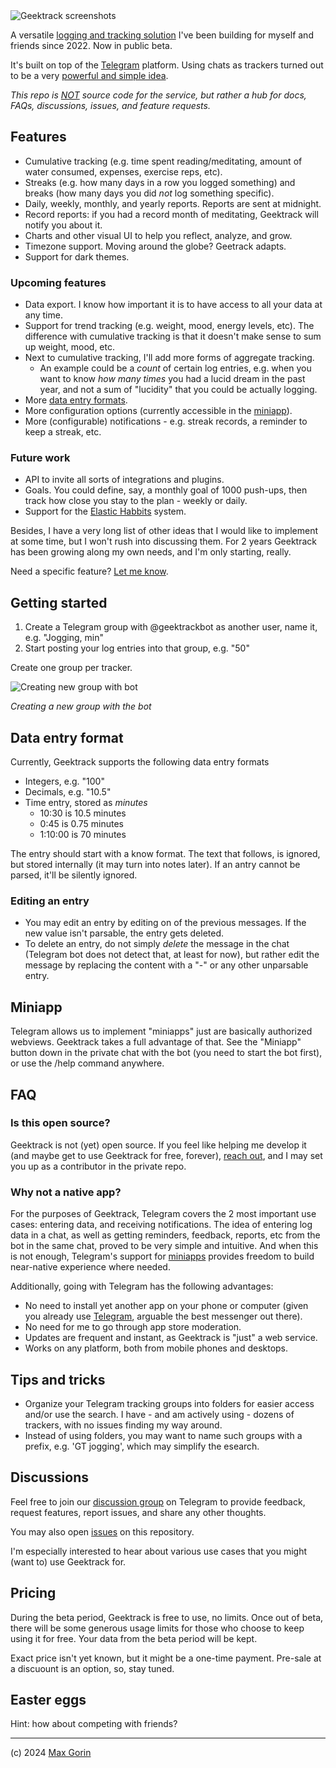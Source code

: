 <img alt="Geektrack screenshots" src="https://github.com/mxgrn/geektrackbot/assets/33935/146064e1-bc2c-4262-b5de-ddbb3c06a56a">
<br>

A versatile [logging and tracking solution](https://t.me/geektrackbot) I've been building for myself and friends since 2022. Now in public beta.

It's built on top of the [Telegram](https://telegram.org/) platform. Using chats as trackers turned out to be a very [powerful and simple idea](https://github.com/mxgrn/geektrackbot?tab=readme-ov-file#why-not-a-native-app).

_This repo is [NOT](https://github.com/mxgrn/geektrackbot?tab=readme-ov-file#is-this-open-source) source code for the service, but rather a hub for docs, FAQs, discussions, issues, and feature requests._

## Features

- Cumulative tracking (e.g. time spent reading/meditating, amount of water consumed, expenses, exercise reps, etc).
- Streaks (e.g. how many days in a row you logged something) and breaks (how many days you did _not_ log something specific).
- Daily, weekly, monthly, and yearly reports. Reports are sent at midnight.
- Record reports: if you had a record month of meditating, Geektrack will notify you about it.
- Charts and other visual UI to help you reflect, analyze, and grow.
- Timezone support. Moving around the globe? Geetrack adapts.
- Support for dark themes.

### Upcoming features

- Data export. I know how important it is to have access to all your data at any time.
- Support for trend tracking (e.g. weight, mood, energy levels, etc). The difference with cumulative tracking is that it doesn't make sense to sum up weight, mood, etc.
- Next to cumulative tracking, I'll add more forms of aggregate tracking.
    - An example could be a *count* of certain log entries, e.g. when you want to know _how many times_ you had a lucid dream in the past year, and not a sum of "lucidity" that you could be actually logging.
- More [data entry formats](https://github.com/mxgrn/geektrackbot?tab=readme-ov-file#data-entry-format).
- More configuration options (currently accessible in the [miniapp](https://github.com/mxgrn/geektrackbot?tab=readme-ov-file#miniapp)).
- More (configurable) notifications - e.g. streak records, a reminder to keep a streak, etc.

### Future work

- API to invite all sorts of integrations and plugins.
- Goals. You could define, say, a monthly goal of 1000 push-ups, then track how close you stay to the plan - weekly or daily.
- Support for the [Elastic Habbits](https://www.amazon.com/Elastic-Habits-Create-Smarter-Adapt-ebook/dp/B08188WBGC) system.

Besides, I have a very long list of other ideas that I would like to implement at some time, but I won't rush into discussing them. For 2 years Geektrack has been growing along my own needs, and I'm only starting, really.

Need a specific feature? [Let me know](https://t.me/geektracktalk).

## Getting started

1. Create a Telegram group with @geektrackbot as another user, name it, e.g. "Jogging, min"
2. Start posting your log entries into that group, e.g. "50"

Create one group per tracker.

![Creating new group with bot](https://github.com/mxgrn/geektrackbot/assets/33935/80226f72-d2ef-4114-b89a-241bf71772b8)

_Creating a new group with the bot_

## Data entry format

Currently, Geektrack supports the following data entry formats

- Integers, e.g. "100"
- Decimals, e.g. "10.5"
- Time entry, stored as _minutes_
    - 10:30 is 10.5 minutes
    - 0:45 is 0.75 minutes
    - 1:10:00 is 70 minutes

The entry should start with a know format. The text that follows, is ignored, but stored internally (it may turn into notes later).
If an antry cannot be parsed, it'll be silently ignored.

### Editing an entry

- You may edit an entry by editing on of the previous messages. If the new value isn't parsable, the entry gets deleted.
- To delete an entry, do not simply _delete_ the message in the chat (Telegram bot does not detect that, at least for now), but rather edit the message by replacing the content with a "-" or any other unparsable entry.

## Miniapp

Telegram allows us to implement "miniapps" just are basically authorized webviews. Geektrack takes a full advantage of that. See the "Miniapp" button down in the private chat with the bot (you need to start the bot first), or use the /help command anywhere.

## FAQ

### Is this open source?

Geektrack is not (yet) open source. If you feel like helping me develop it (and maybe get to use Geektrack for free, forever), [reach out](https://x.com/mxgrn), and I may set you up as a contributor in the private repo.

### Why not a native app?

For the purposes of Geektrack, Telegram covers the 2 most important use cases: entering data, and receiving notifications. The idea of entering log data in a chat, as well as getting reminders, feedback, reports, etc from the bot in the same chat, proved to be very simple and intuitive. And when this is not enough, Telegram's support for [miniapps](https://core.telegram.org/bots/webapps) provides freedom to build near-native experience where needed.

Additionally, going with Telegram has the following advantages:

- No need to install yet another app on your phone or computer (given you already use [Telegram](https://telegram.org), arguable the best messenger out there).
- No need for me to go through app store moderation.
- Updates are frequent and instant, as Geektrack is "just" a web service.
- Works on any platform, both from mobile phones and desktops.

## Tips and tricks

- Organize your Telegram tracking groups into folders for easier access and/or use the search. I have - and am actively using - dozens of trackers, with no issues finding my way around.
- Instead of using folders, you may want to name such groups with a prefix, e.g. 'GT jogging', which may simplify the esearch.

## Discussions

Feel free to join our [discussion group](https://t.me/geektracktalk) on Telegram to provide feedback, request features, report issues, and share any other thoughts.

You may also open [issues](https://github.com/mxgrn/geektrackbot/issues) on this repository.

I'm especially interested to hear about various use cases that you might (want to) use Geektrack for.

## Pricing

During the beta period, Geektrack is free to use, no limits. Once out of beta, there will be some generous usage limits for those who choose to keep using it for free. Your data from the beta period will be kept.

Exact price isn't yet known, but it might be a one-time payment. Pre-sale at a discuount is an option, so, stay tuned.

## Easter eggs

Hint: how about competing with friends?

---

(c) 2024 [Max Gorin](https://mxgrn.com)
